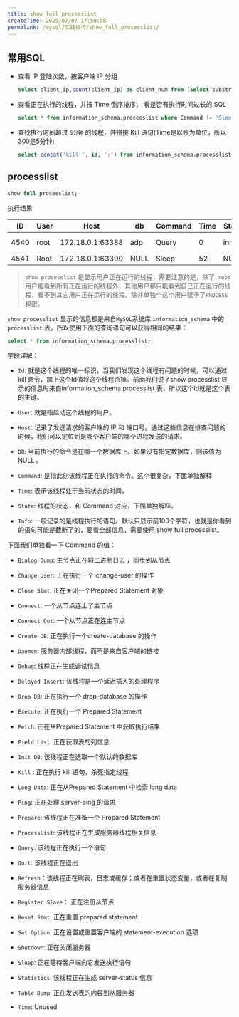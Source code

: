 ```yaml
---
title: show full processlist
createTime: 2025/07/07 17:50:08
permalink: /mysql/实践技巧/show_full_processlist/
---
```


## 常用SQL

* 查看 IP 登陆次数，按客户端 IP 分组

  ```sql
  select client_ip,count(client_ip) as client_num from (select substring_index(host,':' ,1) as client_ip from information_schema.processlist ) as connect_info group by client_ip order by client_num desc;
  ```

* 查看正在执行的线程，并按 Time 倒序排序， 看是否有执行时间过长的 SQL

  ```sql
  select * from information_schema.processlist where Command != 'Sleep' order by Time desc;
  ```

* 查找执行时间超过 `5分钟` 的线程，并拼接 Kill 语句(Time是以秒为单位，所以300是5分钟)

  ```sql
  select concat('kill ', id, ';') from information_schema.processlist where Command != 'Sleep' and Time > 300 order by Time desc;
  ```

  

## processlist

```sql
show full processlist;
```

执行结果

|  ID  | User | Host             | db   | Command | Time | State | Info                  |
| :--: | ---- | ---------------- | ---- | ------- | ---- | ----- | --------------------- |
| 4540 | root | 172.18.0.1:63388 | adp  | Query   | 0    | init  | show full processlist |
| 4541 | Root | 172.18.0.1:63390 | NULL | Sleep   | 52   | NULL  |                       |

> `show processlist` 是显示用户正在运行的线程，需要注意的是，除了` root` 用户能看到所有正在运行的线程外，其他用户都只能看到自己正在运行的线程，看不到其它用户正在运行的线程。除非单独个这个用户赋予了`PROCESS` 权限。

`show processlist` 显示的信息都是来自`MySQL`系统库 `information_schema` 中的 `processlist` 表。所以使用下面的查询语句可以获得相同的结果：

```sql
select * from information_schema.processlist;
```

字段详解：

* `Id`: 就是这个线程的唯一标识，当我们发现这个线程有问题的时候，可以通过 kill 命令，加上这个Id值将这个线程杀掉。前面我们说了show processlist 显示的信息时来自information_schema.processlist 表，所以这个Id就是这个表的主键。

* `User`: 就是指启动这个线程的用户。

* `Host`: 记录了发送请求的客户端的 IP 和 端口号。通过这些信息在排查问题的时候，我们可以定位到是哪个客户端的哪个进程发送的请求。

* `DB`: 当前执行的命令是在哪一个数据库上。如果没有指定数据库，则该值为 NULL 。

* `Command`: 是指此刻该线程正在执行的命令。这个很复杂，下面单独解释

* `Time`: 表示该线程处于当前状态的时间。

* `State`: 线程的状态，和 Command 对应，下面单独解释。

* `Info`: 一般记录的是线程执行的语句。默认只显示前100个字符，也就是你看到的语句可能是截断了的，要看全部信息，需要使用 show full processlist。



下面我们单独看一下 Command 的值：

- `Binlog Dump`: 主节点正在将二进制日志 ，同步到从节点

* `Change User`: 正在执行一个 change-user 的操作

* `Close Stmt`: 正在关闭一个Prepared Statement 对象

* `Connect`: 一个从节点连上了主节点

* `Connect Out`: 一个从节点正在连主节点

* `Create DB`: 正在执行一个create-database 的操作

* `Daemon`: 服务器内部线程，而不是来自客户端的链接

* `Debug`: 线程正在生成调试信息

* `Delayed Insert`: 该线程是一个延迟插入的处理程序

* `Drop DB`: 正在执行一个 drop-database 的操作

* `Execute`: 正在执行一个 Prepared Statement

* `Fetch`: 正在从Prepared Statement 中获取执行结果

* `Field List`: 正在获取表的列信息

* `Init DB`: 该线程正在选取一个默认的数据库

* `Kill` : 正在执行 kill 语句，杀死指定线程

* `Long Data`: 正在从Prepared Statement 中检索 long data

* `Ping`: 正在处理 server-ping 的请求

* `Prepare`: 该线程正在准备一个 Prepared Statement

* `ProcessList`: 该线程正在生成服务器线程相关信息

* `Query`: 该线程正在执行一个语句

* `Quit`: 该线程正在退出

* `Refresh`：该线程正在刷表，日志或缓存；或者在重置状态变量，或者在复制服务器信息

* `Register Slave`： 正在注册从节点

* `Reset Stmt`: 正在重置 prepared statement

* `Set Option`: 正在设置或重置客户端的 statement-execution 选项

* `Shutdown`: 正在关闭服务器

* `Sleep`: 正在等待客户端向它发送执行语句

* `Statistics`: 该线程正在生成 server-status 信息

* `Table Dump`: 正在发送表的内容到从服务器

* `Time`: Unused

